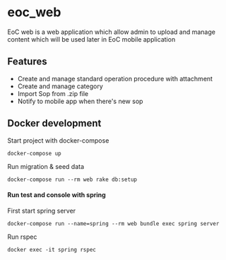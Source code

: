 # eoc_web

EoC web is a web application which allow admin to upload and manage content which will be used later in EoC mobile application

## Features

- Create and manage standard operation procedure with attachment
- Create and manage category
- Import Sop from .zip file
- Notify to mobile app when there's new sop

## Docker development

Start project with docker-compose

```
docker-compose up
```

Run migration & seed data

```
docker-compose run --rm web rake db:setup
```
#### Run test and console with spring


First start spring server

```
docker-compose run --name=spring --rm web bundle exec spring server
```

Run rspec

```
docker exec -it spring rspec
```

